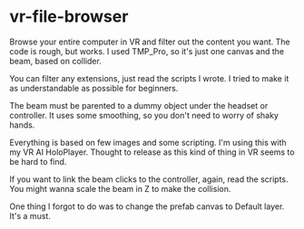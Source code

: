 # vr-file-browser
Browse your entire computer in VR and filter out the content you want. The code is rough, but works.
I used TMP_Pro, so it's just one canvas and the beam, based on collider.

You can filter any extensions, just read the scripts I wrote. I tried to make it as understandable as possible for beginners.


The beam must be parented to a dummy object under the headset or controller. It uses some smoothing, so you don't need to worry of shaky hands.


Everything is based on few images and some scripting. I'm using this with my VR AI HoloPlayer. Thought to release as this kind of thing in VR seems to be hard to find.


If you want to link the beam clicks to the controller, again, read the scripts. You might wanna scale the beam in Z to make the collision.


One thing I forgot to do was to change the prefab canvas to Default layer. It's a must.
